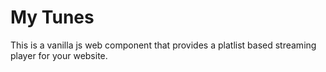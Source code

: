 # My Tunes

This is a vanilla js web component that provides a platlist based streaming player for your website. 
